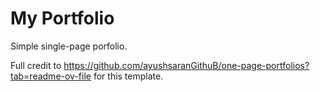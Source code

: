 # My Portfolio

Simple single-page porfolio.

Full credit to https://github.com/ayushsaranGithuB/one-page-portfolios?tab=readme-ov-file for this template.